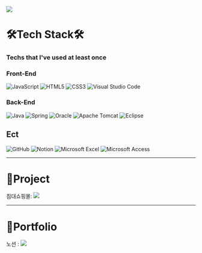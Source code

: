 <img src="https://capsule-render.vercel.app/api?type=venom&color=auto&height=300&text=Hi,%20I'm%20Sinyeong&section=header&fontSize=90" />


<h1>  🛠Tech Stack🛠  </h1> 
<h3> Techs that I've used at least once </h3> 


<h3> Front-End </h3> 

  
![JavaScript](https://img.shields.io/badge/javascript-%23323330.svg?style=for-the-badge&logo=javascript&logoColor=%23F7DF1E)
![HTML5](https://img.shields.io/badge/html5-%23E34F26.svg?style=for-the-badge&logo=html5&logoColor=white)
![CSS3](https://img.shields.io/badge/css3-%231572B6.svg?style=for-the-badge&logo=css3&logoColor=white)
![Visual Studio Code](https://img.shields.io/badge/Visual%20Studio%20Code-0078d7.svg?style=for-the-badge&logo=visual-studio-code&logoColor=white)


<h3> Back-End </h3> 

  
![Java](https://img.shields.io/badge/java-%23ED8B00.svg?style=for-the-badge&logo=openjdk&logoColor=white)
![Spring](https://img.shields.io/badge/spring-%236DB33F.svg?style=for-the-badge&logo=spring&logoColor=white)
![Oracle](https://img.shields.io/badge/Oracle-F80000?style=for-the-badge&logo=oracle&logoColor=white)
![Apache Tomcat](https://img.shields.io/badge/apache%20tomcat-%23F8DC75.svg?style=for-the-badge&logo=apache-tomcat&logoColor=black)
![Eclipse](https://img.shields.io/badge/Eclipse-FE7A16.svg?style=for-the-badge&logo=Eclipse&logoColor=white)


<h2> Ect </h2> 

![GitHub](https://img.shields.io/badge/github-%23121011.svg?style=for-the-badge&logo=github&logoColor=white)
![Notion](https://img.shields.io/badge/Notion-%23000000.svg?style=for-the-badge&logo=notion&logoColor=white)
![Microsoft Excel](https://img.shields.io/badge/Microsoft_Excel-217346?style=for-the-badge&logo=microsoft-excel&logoColor=white)
![Microsoft Access](https://img.shields.io/badge/Microsoft_Access-A4373A?style=for-the-badge&logo=microsoft-access&logoColor=white)



---
<h1> 📌Project </h1>
침대쇼핑몰: <a href="https://github.com/jjun7621/unicorn1" target="_blank"><img src="https://img.shields.io/badge/NoopNoop-000000?style=flat-square&logo=Git&logoColor=white"/></a>

---
<h1> 📑Portfolio </h1>
노션 :  <a href="https://peppermint-oak-168.notion.site/7edb55b75a70470c88b4596e8c327b88?pvs=4" target="_blank"><img src="https://img.shields.io/badge/Portfolio-000000?style=flat-square&logo=Notion&logoColor=white"/></a>

